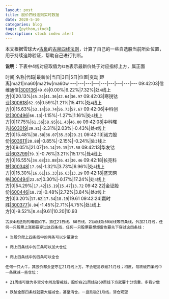 ```yaml
---
layout: post
title: 股价四线法则实时数据
date: 2020-5-10
categories: blog
tags: [python,stock]
description: stock index alert
---
```



本文根据雪球大v[古泉](https://xueqiu.com/u/7148646888)的[古泉四线法则](https://xueqiu.com/7148646888/130498192)，计算了自己的一些自选股当前所处位置，用于持续追踪验证，帮助自己进行判断。

**说明**：下表中4线对应取值为`红色`表示最新价处于对应指标上方，属正面

时间|名称|代码|最新价|当日|3日|5日|位置|变动|距离|ma21|ma60|ma21w|ma60w
---|---|---|---|---|---|---|---|---
09:42:03|信维通信|[300136](https://xueqiu.com/S/SZ300136)|`49.69`|0.00%|6.22%|7.32%|处`4`线上方|0|20.13%|`45.24`|`41.36`|`42.64`|`36.97`
09:42:03|寒锐钴业|[300618](https://xueqiu.com/S/SZ300618)|`62.93`|0.59%|1.21%|15.41%|处`4`线上方|0|15.63%|`53.14`|`50.74`|`56.73`|`57.67`
09:42:06|中科创达|[300496](https://xueqiu.com/S/SZ300496)|`66.13`|-1.15%|-1.27%|1.16%|处`4`线上方|0|17.75%|`61.56`|`58.95`|`61.43`|`46.00`
09:42:08|中科曙光|[603019](https://xueqiu.com/S/SH603019)|`39.81`|-2.31%|2.03%|-0.43%|处`4`线上方|0|15.48%|`38.50`|`36.07`|`35.59`|`29.21`
09:42:13|诺力股份|[603611](https://xueqiu.com/S/SH603611)|`20.88`|-0.85%|-2.15%|-0.24%|处`3`线上方|0|9.05%|21.07|`19.14`|`19.15`|`17.58`
09:42:13|华友钴业|[603799](https://xueqiu.com/S/SH603799)|`39.3`|-0.76%|3.21%|15.17%|处`4`线上方|0|16.55%|`34.68`|`33.88`|`36.43`|`30.46`
09:42:18|长亮科技|[300348](https://xueqiu.com/S/SZ300348)|`17.96`|-1.32%|3.73%|6.96%|处`4`线上方|0|15.30%|`16.61`|`16.33`|`16.63`|`13.29`
09:42:18|盛天网络|[300494](https://xueqiu.com/S/SZ300494)|`23.67`|0.30%|-0.17%|17.24%|处`4`线上方|0|54.29%|`17.42`|`15.19`|`15.47`|`13.72`
09:42:22|金证股份|[600446](https://xueqiu.com/S/SH600446)|`18.73`|-0.48%|2.72%|3.84%|处`3`线上方|0|3.20%|`17.62`|`17.34`|`18.19`|19.61
09:42:24|赢时胜|[300377](https://xueqiu.com/S/SZ300377)|`8.84`|-1.45%|2.71%|4.75%|处`1`线上方|0|-9.52%|`8.64`|9.61|10.20|10.93

```
古泉4线法则的精髓如下。抓住21日线、60日线、21周线及60周线等四条线，外加21月线，任何一只股票上涨都要穿过这四条线，任何一只股票要想爆雷也要先下穿过这四条线：

+ 当股价爬上四条线中的两条可以少量建仓

+ 爬上四条线中的三条可以加大仓位

+ 爬上四条线中的四条可以全仓

任何一只大牛，其股价都会坚守在21月线上方，不会轻易跌破21月线；相反，每跌破四条线中一条就减一些仓位：

+ 21周线可做为多空分水岭及警戒线，股价在21周线及60周线下方就要十分慎重，多看少做

+ 跌破全部四条线就要大幅减仓，甚至清仓，一旦跌破21月线，清仓观望
```
